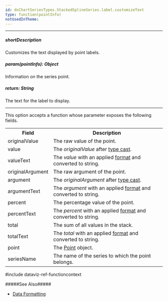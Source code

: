 ```yaml
---
id: dxChartSeriesTypes.StackedSplineSeries.label.customizeText
type: function(pointInfo)
notUsedInTheme: 
---
```

---
##### shortDescription
Customizes the text displayed by point labels.

##### param(pointInfo): Object
Information on the series point.

##### return: String
The text for the label to display.

---
This option accepts a function whose parameter exposes the following fields.

<table class="dx-table">
    <tr>
        <th>Field</th>
        <th>Description</th>
    </tr>
    <tr>
        <td>originalValue</td>
        <td>The raw value of the point.</td>
    </tr>
    <tr>
        <td>value</td>
        <td>The <i>originalValue</i> after <a href="/Documentation/ApiReference/UI_Components/dxChart/Configuration/valueAxis/#valueType">type cast</a>.</td>
    </tr>
    <tr>
        <td>valueText</td>
        <td>The <i>value</i> with an applied <a href="/Documentation/ApiReference/UI_Components/dxChart/Series_Types/StackedSplineSeries/label/#format">format</a> and converted to string.</td>
    </tr>
    <tr>
        <td>originalArgument</td>
        <td>The raw argument of the point.</td>
    </tr>
    <tr>
        <td>argument</td>
        <td>The <i>originalArgument</i> after <a href="/Documentation/ApiReference/UI_Components/dxChart/Configuration/argumentAxis/#argumentType">type cast</a>.</td>
    </tr>
    <tr>
        <td>argumentText</td>
        <td>The <i>argument</i> with an applied <a href="/Documentation/ApiReference/UI_Components/dxChart/Series_Types/StackedSplineSeries/label/#argumentFormat">format</a> and converted to string.</td>
    </tr>
    <tr>
        <td>percent</td>
        <td>The percentage value of the point.</td>
    </tr>
    <tr>
        <td>percentText</td>
        <td>The <i>percent</i> with an applied <a href="/Documentation/ApiReference/UI_Components/dxChart/Series_Types/StackedSplineSeries/label/#format">format</a> and converted to string.</td>
    </tr>
    <tr>
        <td>total</td>
        <td>The sum of all values in the stack.</td>
    </tr>
    <tr>
        <td>totalText</td>
        <td>The <i>total</i> with an applied <a href="/Documentation/ApiReference/UI_Components/dxChart/Series_Types/StackedSplineSeries/label/#format">format</a> and converted to string.</td>
    </tr>
    <tr>
        <td>point</td>
        <td>The <a href="/Documentation/ApiReference/UI_Components/dxChart/Chart_Elements/Point/">Point</a> object.</td>
    </tr>
    <tr>
        <td>seriesName</td>
        <td>The name of the series to which the point belongs.</td>
    </tr>
</table>

#include dataviz-ref-functioncontext

#####See Also#####
- [Data Formatting](/concepts/05%20Widgets/zz%20Common/10%20Data%20Visualization%20Widgets/30%20Data%20Formatting '/Documentation/Guide/Widgets/Common/Data_Visualization_Widgets/Data_Formatting/')